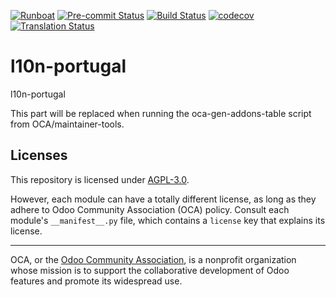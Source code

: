 
[![Runboat](https://img.shields.io/badge/runboat-Try%20me-875A7B.png)](https://runboat.odoo-community.org/builds?repo=OCA/l10n-portugal&target_branch=18.0)
[![Pre-commit Status](https://github.com/OCA/l10n-portugal/actions/workflows/pre-commit.yml/badge.svg?branch=18.0)](https://github.com/OCA/l10n-portugal/actions/workflows/pre-commit.yml?query=branch%3A18.0)
[![Build Status](https://github.com/OCA/l10n-portugal/actions/workflows/test.yml/badge.svg?branch=18.0)](https://github.com/OCA/l10n-portugal/actions/workflows/test.yml?query=branch%3A18.0)
[![codecov](https://codecov.io/gh/OCA/l10n-portugal/branch/18.0/graph/badge.svg)](https://codecov.io/gh/OCA/l10n-portugal)
[![Translation Status](https://translation.odoo-community.org/widgets/l10n-portugal-18-0/-/svg-badge.svg)](https://translation.odoo-community.org/engage/l10n-portugal-18-0/?utm_source=widget)

<!-- /!\ do not modify above this line -->

# l10n-portugal

l10n-portugal

<!-- /!\ do not modify below this line -->

<!-- prettier-ignore-start -->

[//]: # (addons)

This part will be replaced when running the oca-gen-addons-table script from OCA/maintainer-tools.

[//]: # (end addons)

<!-- prettier-ignore-end -->

## Licenses

This repository is licensed under [AGPL-3.0](LICENSE).

However, each module can have a totally different license, as long as they adhere to Odoo Community Association (OCA)
policy. Consult each module's `__manifest__.py` file, which contains a `license` key
that explains its license.

----
OCA, or the [Odoo Community Association](http://odoo-community.org/), is a nonprofit
organization whose mission is to support the collaborative development of Odoo features
and promote its widespread use.
